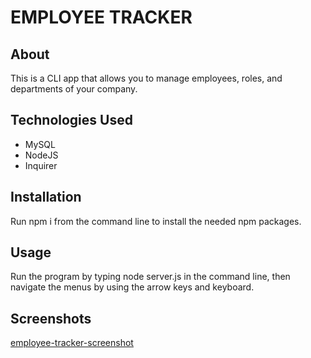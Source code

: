 # EMPLOYEE TRACKER

## About
This is a CLI app that allows you to manage employees, roles, and departments of your company.

## Technologies Used
* MySQL
* NodeJS
* Inquirer

## Installation
Run npm i from the command line to install the needed npm packages.

## Usage
Run the program by typing node server.js in the command line, then navigate the menus by using the arrow keys and keyboard.

## Screenshots
[employee-tracker-screenshot](./Assets/employeeTrackerScreenShot.png)
